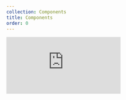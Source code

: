 ```yaml
---
collection: Components
title: Components
order: 0
---
```


<iframe src="https://meetup.github.io/meetup-web-components/?down=0" id="componentsiframe" frameborder="0" class="__docs_iframe"></iframe>

